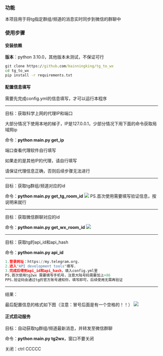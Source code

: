 ### 功能
本项目用于将tg指定群组/频道的消息实时同步到微信的群聊中

### 使用步骤
#### 安装依赖

**版本**：python 3.10.0，其他版本未测试，不保证可行
```cmd
git clone https://github.com/bainningking/tg_to_wx
cd tg_to_wx
pip install -r requirements.txt
```
#### 配置信息填写
需要先完成config.yml的信息填写，才可以运行本程序
___
目标：获取科学上网的代理IP和端口

大部分情况下使用本地的梯子，IP是127.0.0.1，少部分情况下用下面的命令获取局域网ip

命令：**python main.py get_ip**

端口查看代理软件自行填写

如果走的是其他IP的代理，请自行填写

请保证代理信息正确，否则后续步骤无法进行
___
目标：获取tg群组/频道对应的id

命令：**python main.py get_tg_room_id**
![](https://cdn.jsdelivr.net/gh/bainningking/pic_repo@main/img/202402231937274.png)
PS.首次使用需要填写验证信息，按说明来就行
___
目标：获取微信群聊对应的id

命令：**python main.py get_wx_room_id**
![](https://cdn.jsdelivr.net/gh/bainningking/pic_repo@main/img/202402231937277.png)
___
目标：获取tg的api_id和api_hash

命令：**python main.py api_id**
```python
1.登录网址：https://my.telegram.org.
2.进入"API development tools"填写.
3.完成后得到api_id和api_hash，填入config.yml里
PS.首次使用tg2wx 需要填写手机号，注意大陆号码需要加上+86
PPS.验证码会通过tg的官方账号通知你，填写即可，后续使用无需再验证
```
___
结果：

最后配置信息的格式如下图（注意：冒号后面是有一个空格的！！）
![](https://cdn.jsdelivr.net/gh/bainningking/pic_repo@main/img/202402231937278.png)

#### 正式启动服务
目标：自动获取tg群组/频道最新消息，并转发至微信群聊

命令：**python main.py tg2wx**，窗口不要关闭

关闭：ctrl CCCCC